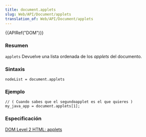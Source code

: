 ```yaml
---
title: document.applets
slug: Web/API/Document/applets
translation_of: Web/API/Document/applets
---
```

{{APIRef("DOM")}}

### Resumen

`applets` Devuelve una lista ordenada de los
_applets_
del documento.

### Sintaxis

    nodeList = document.applets

### Ejemplo

    // ( Cuando sabes que el segundoapplet es el que quieres )
    my_java_app = document.applets[1];

### Especificación

[DOM Level 2 HTML: applets](http://www.w3.org/TR/DOM-Level-2-HTML/html.html#ID-85113862)
